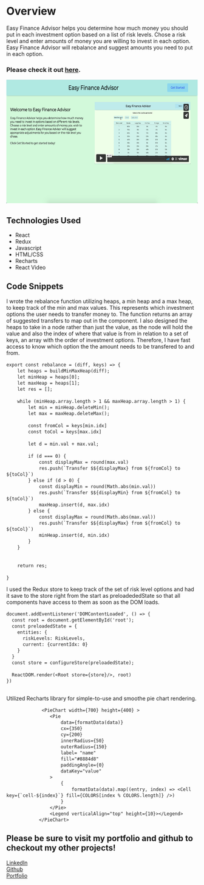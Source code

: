 # Overview

Easy Finance Advisor helps you determine how much money you should put in each investment option based on a list of risk levels.  Chose a risk level and enter amounts
of money you are willing to invest in each option.  Easy Finance Advisor will rebalance and suggest amounts you need to put in each option.


### Please check it out [here](https://easy-finance-advisor.herokuapp.com/#/).

<img src='public/pic_1.png' width='600' height='325' >

## Technologies Used

* React
* Redux
* Javascript
* HTML/CSS
* Recharts
* React Video


## Code Snippets

I wrote the rebalance function utilizing heaps, a min heap and a max heap, to keep track of the min and max values.  This represents which investment options the user needs to transfer money to. The function returns an array of suggested transfers to map out in the component.  I also designed the heaps to take in a node rather than just the value, as the node will hold the value and also the index of where that value is from in relation to a set of keys, an array with the order of investment options.  Therefore, I have fast access to know which option the the amount needs to be transfered to and from. 

```
export const rebalance = (diff, keys) => {
    let heaps = buildMinMaxHeap(diff);
    let minHeap = heaps[0];
    let maxHeap = heaps[1];
    let res = [];

    while (minHeap.array.length > 1 && maxHeap.array.length > 1) {
        let min = minHeap.deleteMin();
        let max = maxHeap.deleteMax();

        const fromCol = keys[min.idx]
        const toCol = keys[max.idx]

        let d = min.val + max.val;

        if (d === 0) {
            const displayMax = round(max.val)
            res.push(`Transfer $${displayMax} from ${fromCol} to ${toCol}`)
        } else if (d > 0) {
            const displayMin = round(Math.abs(min.val))
            res.push(`Transfer $${displayMin} from ${fromCol} to ${toCol}`)
            maxHeap.insert(d, max.idx)
        } else {
            const displayMax = round(Math.abs(max.val))
            res.push(`Transfer $${displayMax} from ${fromCol} to ${toCol}`)
            minHeap.insert(d, min.idx)
        }
    }


    return res;

}

```
I used the Redux store to keep track of the set of risk level options and had it save to the store right from the start as preloadededState so that all components have access to them as soon as the DOM loads.

```
document.addEventListener('DOMContentLoaded', () => {
  const root = document.getElementById('root');
  const preloadedState = {
    entities: {
      riskLevels: RiskLevels,
      current: {currentIdx: 0}
    }
  }
  const store = configureStore(preloadedState);

  ReactDOM.render(<Root store={store}/>, root)
})


```
Utilized Recharts library for simple-to-use and smoothe pie chart rendering.
```
             <PieChart width={700} height={400} >
                <Pie
                    data={formatData(data)}
                    cx={350}
                    cy={200}
                    innerRadius={50}
                    outerRadius={150}
                    label= "name"
                    fill="#8884d8"
                    paddingAngle={0}
                    dataKey="value"
                >
                    {
                        formatData(data).map((entry, index) => <Cell key={`cell-${index}`} fill={COLORS[index % COLORS.length]} />)
                    }
                </Pie>
                <Legend verticalAlign="top" height={10}></Legend>
            </PieChart>
```

## Please be sure to visit my portfolio and github to checkout my other projects!

[LinkedIn](https://www.linkedin.com/in/eric-chen-782b951a9/) <br>
[Github](https://github.com/echen831) <br>
[Portfolio](https://echen831.github.io/Eric-Chen/)
